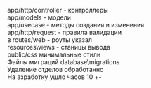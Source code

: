 app/http/controller - контроллеры<br>
app/models - модели<br>
app/usecase - методы создания и изменения<br>
app/http/request - правила валидации<br>
в routes/web - роуты указал<br>
resources\views - станицы вывода<br>
public/css минимальные стили<br>
Файлы миграций database\migrations<br>
Удаление отделов обработанно<br>
На азработку ушло часов 10 +-<br>
